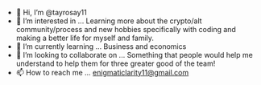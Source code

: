 - 👋 Hi, I’m @tayrosay11
- 👀 I’m interested in ... Learning more about the crypto/alt community/process and new hobbies specifically with coding and making a better life for myself and family.
- 🌱 I’m currently learning ... Business and economics
- 💞️ I’m looking to collaborate on ... Something that people would help me understand to help them for three greater good of the team!
- 📫 How to reach me ... enigmaticlarity11@gmail.com

<!---
tayrosay11/tayrosay11 is a ✨ special ✨ repository because its `README.md` (this file) appears on your GitHub profile.
You can click the Preview link to take a look at your changes.
--->
